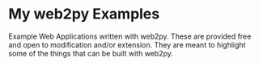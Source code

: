 My web2py Examples
==================

Example Web Applications written with web2py. These are provided free and open to modification and/or extension. They are meant to highlight some of the things that can be built with web2py.

